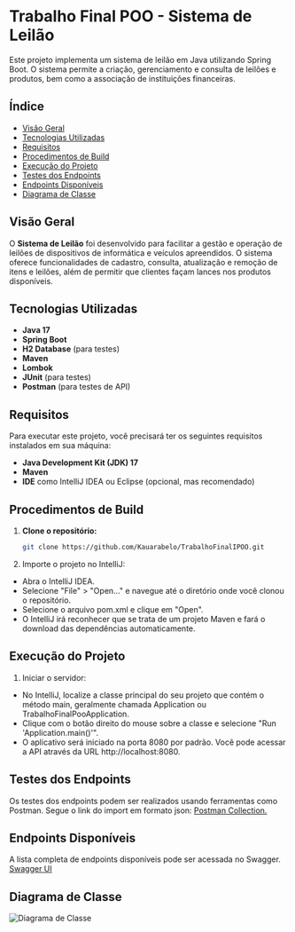 # Trabalho Final POO - Sistema de Leilão

Este projeto implementa um sistema de leilão em Java utilizando Spring Boot. O sistema permite a criação, gerenciamento e consulta de leilões e produtos, bem como a associação de instituições financeiras.

## Índice
- [Visão Geral](#visão-geral)
- [Tecnologias Utilizadas](#tecnologias-utilizadas)
- [Requisitos](#requisitos)
- [Procedimentos de Build](#procedimentos-de-build)
- [Execução do Projeto](#execução-do-projeto)
- [Testes dos Endpoints](#testes-dos-endpoints)
- [Endpoints Disponíveis](#endpoints-disponíveis)
- [Diagrama de Classe](#diagrama-de-classe)

## Visão Geral

O **Sistema de Leilão** foi desenvolvido para facilitar a gestão e operação de leilões de dispositivos de informática e veículos apreendidos. O sistema oferece funcionalidades de cadastro, consulta, atualização e remoção de itens e leilões, além de permitir que clientes façam lances nos produtos disponíveis.

## Tecnologias Utilizadas

- **Java 17**
- **Spring Boot**
- **H2 Database** (para testes)
- **Maven**
- **Lombok**
- **JUnit** (para testes)
- **Postman** (para testes de API)

## Requisitos

Para executar este projeto, você precisará ter os seguintes requisitos instalados em sua máquina:

- **Java Development Kit (JDK) 17**
- **Maven**
- **IDE** como IntelliJ IDEA ou Eclipse (opcional, mas recomendado)

## Procedimentos de Build

1. **Clone o repositório:**
   ```bash
   git clone https://github.com/Kauarabelo/TrabalhoFinalIPOO.git

2. Importe o projeto no IntelliJ:

- Abra o IntelliJ IDEA.<br>
- Selecione "File" > "Open..." e navegue até o diretório onde você clonou o repositório.<br>
- Selecione o arquivo pom.xml e clique em "Open".<br>
- O IntelliJ irá reconhecer que se trata de um projeto Maven e fará o download das dependências automaticamente.

## Execução do Projeto

1. Iniciar o servidor:
- No IntelliJ, localize a classe principal do seu projeto que contém o método main, geralmente chamada Application ou TrabalhoFinalPooApplication.
- Clique com o botão direito do mouse sobre a classe e selecione "Run 'Application.main()'".
- O aplicativo será iniciado na porta 8080 por padrão. Você pode acessar a API através da URL http://localhost:8080.

## Testes dos Endpoints
Os testes dos endpoints podem ser realizados usando ferramentas como Postman. Segue o link do import em formato json: <a href="https://github.com/Kauarabelo/TrabalhoFinalPOO/blob/main/PostManCode.txt">Postman Collection.</a>

## Endpoints Disponíveis
A lista completa de endpoints disponíveis pode ser acessada no Swagger. <a href="http://localhost:8080/swagger-ui/index.html">Swagger UI</a>

## Diagrama de Classe
![Diagrama de Classe](https://github.com/Kauarabelo/TrabalhoFinalPOO/blob/main/DiagramaDeClasses.png)
